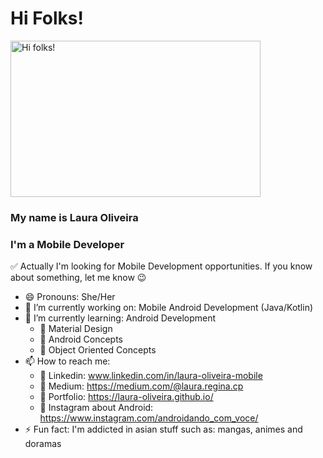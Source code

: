 # Hi Folks! 

<img src="https://steamuserimages-a.akamaihd.net/ugc/2441390788349933701/6B3A31CEC953D38FA7A668ACB0132408811E9D4F/?imw=637&imh=358&ima=fit&impolicy=Letterbox&imcolor=%23000000&letterbox=true" alt="Hi folks!" width=400 height=250/>

### My name is Laura Oliveira 

### I'm a Mobile Developer

✅ Actually I'm looking for Mobile Development opportunities. If you know about something, let me know 😉

- 😄 Pronouns: She/Her
- 🔭 I’m currently working on: Mobile Android Development (Java/Kotlin) 
- 🌱 I’m currently learning: Android Development
  - 🎯 Material Design
  - 🎯 Android Concepts
  - 🎯 Object Oriented Concepts
- 📫 How to reach me: 
  - 🎯 Linkedin: www.linkedin.com/in/laura-oliveira-mobile
  - 🎯 Medium: https://medium.com/@laura.regina.cp 
  - 🎯 Portfolio: https://laura-oliveira.github.io/
  - 🎯 Instagram about Android: https://www.instagram.com/androidando_com_voce/
- ⚡ Fun fact: I'm addicted in asian stuff such as: mangas, animes and doramas


<!-- - 👯 I’m looking to collaborate on ... 
- 🤔 I’m looking for help with ...
- 💬 Ask me aboout ... -->
